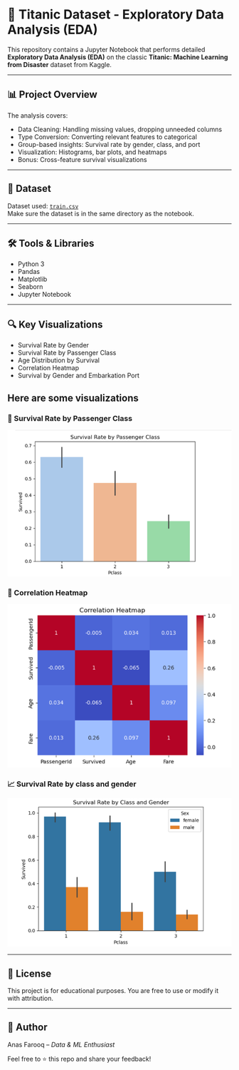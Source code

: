 
# 🚢 Titanic Dataset - Exploratory Data Analysis (EDA)

This repository contains a Jupyter Notebook that performs detailed **Exploratory Data Analysis (EDA)** on the classic **Titanic: Machine Learning from Disaster** dataset from Kaggle.

---

## 📊 Project Overview

The analysis covers:
- Data Cleaning: Handling missing values, dropping unneeded columns
- Type Conversion: Converting relevant features to categorical
- Group-based insights: Survival rate by gender, class, and port
- Visualization: Histograms, bar plots, and heatmaps
- Bonus: Cross-feature survival visualizations

---

## 📁 Dataset

Dataset used: [`train.csv`](https://www.kaggle.com/competitions/titanic/data)  
Make sure the dataset is in the same directory as the notebook.

---

## 🛠️ Tools & Libraries

- Python 3
- Pandas
- Matplotlib
- Seaborn
- Jupyter Notebook

---

## 🔍 Key Visualizations

- Survival Rate by Gender
- Survival Rate by Passenger Class
- Age Distribution by Survival
- Correlation Heatmap
- Survival by Gender and Embarkation Port

## Here are some visualizations

### 🎯 Survival Rate by Passenger Class
![Survival by Class](images/p1.png)

### 🧠 Correlation Heatmap
![Correlation Heatmap](images/p2.png)

### 📈 Survival Rate by class and gender
![Class & Gender](images/p3.png)

---

## 📝 License

This project is for educational purposes. You are free to use or modify it with attribution.

---

## 👤 Author

Anas Farooq – *Data & ML Enthusiast*

Feel free to ⭐ this repo and share your feedback!
